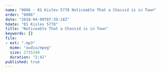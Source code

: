 ```yaml
---
name: "0086 - 01 Kislev 5778 Noticeable That a Chassid is in Town"
order: "0086"
date: "2018-04-09T07:39:18Z"
hdate: "01 Kislev 5778"
title: "Noticeable That a Chassid is in Town"
keywords: []
file:
- ext: ".mp3"
  mime: "audio/mpeg"
  size: 2715240
  duration: "2:41"
published: true
---
```


